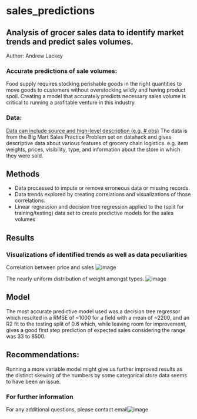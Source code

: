 # sales_predictions
## Analysis of grocer sales data to identify market trends and predict sales volumes.
Author: Andrew Lackey
### Accurate predictions of sale volumes:
Food supply requires stocking perishable goods in the right quantities to move goods to customers without overstocking wildly and having product spoil. Creating a model that accurately predicts necessary sales volume is critical to running a profitable venture in this industry.
### Data:
[Data can include source and high-level description (e.g. # obs)](https://datahack.analyticsvidhya.com/contest/practice-problem-big-mart-sales-iii/)
The data is from the Big Mart Sales Practice Problem set on datahack and gives descriptive data about various features of grocery chain logistics. e.g. item weights, prices, visibility, type, and information about the store in which they were sold.

## Methods
* Data processed to impute or remove erroneous data or missing records.
* Data trends explored by creating correlations and visualizations of those correlations.
* Linear regression and decision tree regression applied to the (split for training/testing) data set to create predictive models for the sales volumes

## Results
### Visualizations of identified trends as well as data peculiarities

Correlation between price and sales
![image](https://user-images.githubusercontent.com/25378587/172199998-d74e360e-681e-45a7-b1b0-96dc665ff5a0.png)

The nearly uniform distribution of weight amongst types.
![image](https://user-images.githubusercontent.com/25378587/172199944-4c03469e-c865-4c41-9b98-48b6c35a9a86.png)

## Model
The most accurate predictive model used was a decision tree regressor which resulted in a RMSE of ~1000 for a field with a mean of ~2200, and an R2 fit to the testing split of 0.6 which, while leaving room for improvement, gives a good first step prediction of expected sales considering the range was 33 to 8500. 

## Recommendations:
Running a more variable model might give us further improved results as the distinct skewing of the numbers by some categorical store data seems to have been an issue.

### For further information
For any additional questions, please contact email![image](https://user-images.githubusercontent.com/25378587/172199927-710442e4-b103-42e5-9cef-37e5a1cbe7db.png)
